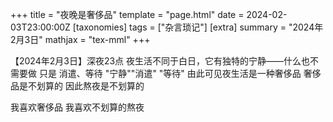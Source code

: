 +++
title = "夜晚是奢侈品"
template = "page.html"
date = 2024-02-03T23:00:00Z
[taxonomies]
tags = ["杂言琐记"]
[extra]
summary = "2024年2月3日"
mathjax = "tex-mml"
+++

【2024年2月3日】深夜23点
夜生活不同于白日，它有独特的宁静——什么也不需要做  只是  消遣、等待
"宁静""消遣" "等待" 由此可见夜生活是一种奢侈品
奢侈品是不划算的
因此熬夜是不划算的

我喜欢奢侈品
我喜欢不划算的熬夜
